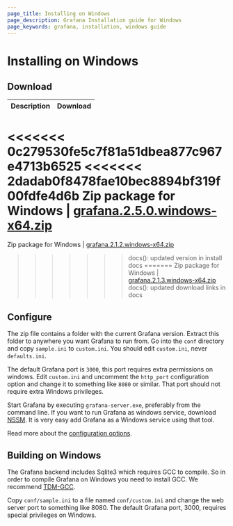 ```yaml
---
page_title: Installing on Windows
page_description: Grafana Installation guide for Windows
page_keywords: grafana, installation, windows guide
---
```


# Installing on Windows

## Download

Description | Download
------------ | -------------
<<<<<<< 0c279530fe5c7f81a51dbea877c967e4713b6525
<<<<<<< 2dadab0f8478fae10bec8894bf319f00fdfe4d6b
Zip package for Windows | [grafana.2.5.0.windows-x64.zip](https://grafanarel.s3.amazonaws.com/winbuilds/dist/grafana-2.5.0.windows-x64.zip)
=======
Zip package for Windows | [grafana.2.1.2.windows-x64.zip](https://grafanarel.s3.amazonaws.com/winbuilds/dist/grafana-2.1.2.windows-x64.zip)
>>>>>>> docs(): updated version in install docs
=======
Zip package for Windows | [grafana.2.1.3.windows-x64.zip](https://grafanarel.s3.amazonaws.com/winbuilds/dist/grafana-2.1.3.windows-x64.zip)
>>>>>>> docs(): updated download links in docs

## Configure

The zip file contains a folder with the current Grafana version. Extract
this folder to anywhere you want Grafana to run from.  Go into the
`conf` directory and copy `sample.ini` to `custom.ini`. You should edit
`custom.ini`, never `defaults.ini`.

The default Grafana port is `3000`, this port requires extra permissions
on windows. Edit `custom.ini` and uncomment the `http_port`
configuration option and change it to something like `8080` or similar.
That port should not require extra Windows privileges.

Start Grafana by executing `grafana-server.exe`, preferably from the
command line. If you want to run Grafana as windows service, download
[NSSM](https://nssm.cc/). It is very easy add Grafana as a Windows
service using that tool.

Read more about the [configuration options](/installation/configuration).

## Building on Windows

The Grafana backend includes Sqlite3 which requires GCC to compile. So
in order to compile Grafana on Windows you need to install GCC. We
recommend [TDM-GCC](http://tdm-gcc.tdragon.net/download).

Copy `conf/sample.ini` to a file named `conf/custom.ini` and change the
web server port to something like 8080. The default Grafana port, 3000,
requires special privileges on Windows.
